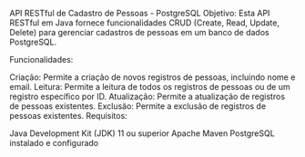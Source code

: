 API RESTful de Cadastro de Pessoas - PostgreSQL
Objetivo: Esta API RESTful em Java fornece funcionalidades CRUD (Create, Read, Update, Delete) para gerenciar cadastros de pessoas em um banco de dados PostgreSQL.

Funcionalidades:

Criação: Permite a criação de novos registros de pessoas, incluindo nome e email.
Leitura: Permite a leitura de todos os registros de pessoas ou de um registro específico por ID.
Atualização: Permite a atualização de registros de pessoas existentes.
Exclusão: Permite a exclusão de registros de pessoas existentes.
Requisitos:

Java Development Kit (JDK) 11 ou superior
Apache Maven
PostgreSQL instalado e configurado
